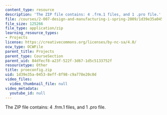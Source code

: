 ```yaml
---
content_type: resource
description: 'The ZIP file contains: 4 .frm.1 files, and 1 .pro file.'
file: /courses/2-007-design-and-manufacturing-i-spring-2009/1d39e35a04538eff8f98c9a778e20c0d_proeconfig.zip
file_size: 125266
file_type: application/zip
learning_resource_types:
- Projects
license: https://creativecommons.org/licenses/by-nc-sa/4.0/
ocw_type: OCWFile
parent_title: Projects
parent_type: CourseSection
parent_uid: 84dfecf8-a23f-522f-3d67-1d5c5133752f
resourcetype: Other
title: proeconfig.zip
uid: 1d39e35a-0453-8eff-8f98-c9a778e20c0d
video_files:
  video_thumbnail_file: null
video_metadata:
  youtube_id: null
---
```

The ZIP file contains: 4 .frm.1 files, and 1 .pro file.